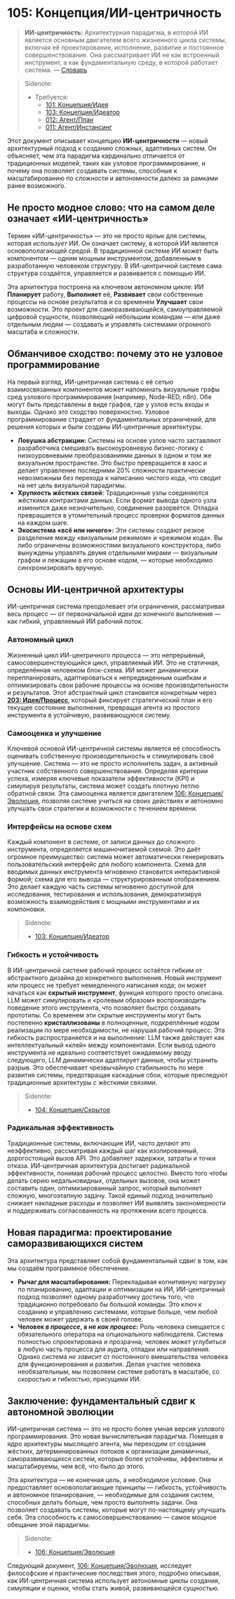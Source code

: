 # 105: Концепция/ИИ-центричность

> **ИИ-центричность:** Архитектурная парадигма, в которой ИИ является основным двигателем всего жизненного цикла системы, включая её проектирование, исполнение, развитие и постоянное совершенствование. Она рассматривает ИИ не как встроенный инструмент, а как фундаментальную среду, в которой работает система. — [Словарь](./000_glossary.md)

> Sidenote:
> - Требуется:
>   - [101: Концепция/Идея](./101_concept_idea.md)
>   - [103: Концепция/Идеатор](./103_concept_ideator.md)
>   - [012: Агент/План](./012_agent_plan.md)
>   - [011: Агент/Инстансинг](./011_agent_instancing.md)

Этот документ описывает концепцию **ИИ-центричности** — новый архитектурный подход к созданию сложных, адаптивных систем. Он объясняет, чем эта парадигма кардинально отличается от традиционных моделей, таких как узловое программирование, и почему она позволяет создавать системы, способные к масштабированию по сложности и автономности далеко за рамками ранее возможного.

## Не просто модное слово: что на самом деле означает «ИИ-центричность»

Термин «ИИ-центричность» — это не просто ярлык для системы, которая _использует_ ИИ. Он означает систему, в которой ИИ является основополагающей средой. В традиционной системе ИИ может быть компонентом — одним мощным инструментом, добавленным в разработанную человеком структуру. В ИИ-центричной системе сама структура создаётся, управляется и развивается с помощью ИИ.

Эта архитектура построена на ключевом автономном цикле: ИИ **Планирует** работу, **Выполняет** её, **Развивает** свои собственные процессы на основе результатов и со временем **Улучшает** свои возможности. Это проект для саморазвивающейся, самоуправляемой цифровой сущности, позволяющий небольшим командам — или даже отдельным людям — создавать и управлять системами огромного масштаба и сложности.

## Обманчивое сходство: почему это не узловое программирование

На первый взгляд, ИИ-центричная система с её сетью взаимосвязанных компонентов может напоминать визуальные графы сред узлового программирования (например, Node-RED, n8n). Обе могут быть представлены в виде графов, где у узлов есть входы и выходы. Однако это сходство поверхностно. Узловое программирование страдает от фундаментальных ограничений, для решения которых и были созданы ИИ-центричные архитектуры.

- **Ловушка абстракции:** Системы на основе узлов часто заставляют разработчика смешивать высокоуровневую бизнес-логику с низкоуровневыми преобразованиями данных в одном и том же визуальном пространстве. Это быстро превращается в хаос и делает управление последними 20% сложности практически невозможным без перехода к написанию чистого кода, что сводит на нет цель визуальной парадигмы.
- **Хрупкость жёстких связей:** Традиционные узлы соединяются жёсткими контрактами данных. Если формат вывода одного узла изменится даже незначительно, соединение разорвётся. Отладка превращается в утомительный процесс проверки форматов данных на каждом шаге.
- **Экосистема «всё или ничего»:** Эти системы создают резкое разделение между «визуальным режимом» и «режимом кода». Вы либо ограничены возможностями визуального конструктора, либо вынуждены управлять двумя отдельными мирами — визуальным графом и лежащим в его основе кодом, — которые необходимо синхронизировать вручную.

## Основы ИИ-центричной архитектуры

ИИ-центричная система преодолевает эти ограничения, рассматривая весь процесс — от первоначальной идеи до конечного выполнения — как гибкий, управляемый ИИ рабочий поток.

### Автономный цикл

Жизненный цикл ИИ-центричного процесса — это непрерывный, самосовершенствующийся цикл, управляемый ИИ. Это не статичная, определённая человеком блок-схема. ИИ может динамически перепланировать, адаптироваться к непредвиденным ошибкам и оптимизировать свои рабочие процессы на основе производительности и результатов. Этот абстрактный цикл становится конкретным через **[203: Идея/Процесс](./203_idea_process.md)**, который фиксирует стратегический план и его текущее состояние выполнения, превращая агента из простого инструмента в устойчивую, развивающуюся систему.

### Самооценка и улучшение

Ключевой основой ИИ-центричной системы является её способность оценивать собственную производительность и стимулировать своё улучшение. Система — это не просто исполнитель задач, а активный участник собственного совершенствования. Определяя критерии успеха, измеряя ключевые показатели эффективности (KPI) и симулируя результаты, система может создать плотную петлю обратной связи. Эта самооценка является двигателем [106: Концепция/Эволюция](./106_concept_evolution.md), позволяя системе учиться на своих действиях и автономно улучшать свои стратегии и возможности с течением времени.

### Интерфейсы на основе схем

Каждый компонент в системе, от записи данных до сложного инструмента, определяется машиночитаемой схемой. Это даёт огромное преимущество: система может автоматически генерировать пользовательский интерфейс для любого компонента. Схема для вводимых данных инструмента мгновенно становится интерактивной формой; схема для его вывода — структурированным отображением. Это делает каждую часть системы мгновенно доступной для исследования, тестирования и использования, демократизируя возможность взаимодействия с мощными инструментами и их компоновки.

> Sidenote:
> - [103: Концепция/Идеатор](./103_concept_ideator.md)

### Гибкость и устойчивость

В ИИ-центричной системе рабочий процесс остаётся гибким от абстрактного дизайна до конкретного выполнения. Новый инструмент или процесс не требует немедленного написания кода; он может начаться как **скрытый инструмент**, функция которого просто описана. LLM может симулировать и «ролевым образом» воспроизводить поведение этого инструмента, что позволяет быстро создавать прототипы. Со временем эти скрытые инструменты могут быть постепенно **кристаллизованы** в полноценные, подкреплённые кодом реализации по мере необходимости, не нарушая рабочий процесс. Эта гибкость распространяется и на выполнение: LLM также действует как интеллектуальный «клей» между компонентами. Если вывод одного инструмента не идеально соответствует ожидаемому вводу следующего, LLM динамически адаптирует данные, чтобы устранить разрыв. Это обеспечивает чрезвычайную стабильность по мере развития системы, предотвращая каскадные сбои, которые преследуют традиционные архитектуры с жёсткими связями.

> Sidenote:
> - [104: Концепция/Скрытое](./104_concept_latent.md)

### Радикальная эффективность

Традиционные системы, включающие ИИ, часто делают это неэффективно, рассматривая каждый шаг как изолированный, дорогостоящий вызов API. Это добавляет задержки, затраты и точки отказа. ИИ-центричная архитектура достигает радикальной эффективности, понимая рабочий процесс целостно. Вместо того чтобы делать серию недальновидных, отдельных вызовов, она может составить один, оптимизированный запрос, который выполняет сложную, многоэтапную задачу. Такой единый подход значительно снижает накладные расходы и позволяет ИИ выявлять закономерности и поддерживать согласованность на протяжении всего процесса.

## Новая парадигма: проектирование саморазвивающихся систем

Эта архитектура представляет собой фундаментальный сдвиг в том, как мы создаём программное обеспечение.

- **Рычаг для масштабирования:** Перекладывая когнитивную нагрузку по планированию, адаптации и оптимизации на ИИ, ИИ-центричный подход позволяет одному разработчику достичь того, что традиционно потребовало бы большой команды. Это ключ к созданию и управлению системами, которые больше, чем любой человек может удержать в своей голове.
- **Человек _в процессе_, а не _как процесс_:** Роль человека смещается с обязательного оператора на опционального наблюдателя. Система полностью спроектирована и прозрачна; человек _может_ углубиться в любую часть процесса для аудита, отладки или направления. Однако система *не зависит* от постоянного вмешательства человека для функционирования и развития. Делая участие человека необязательным, мы позволяем системе работать в масштабе, со скоростью и гибкостью, присущими ИИ.

## Заключение: фундаментальный сдвиг к автономной эволюции

ИИ-центричная система — это не просто более умная версия узлового программирования. Это новая вычислительная парадигма. Помещая в ядро архитектуры мыслящего агента, мы переходим от создания жёстких, детерминированных потоков к организации динамичных, саморазвивающихся систем, которые более устойчивы, эффективны и масштабируемы, чем всё, что было до этого.

Эта архитектура — не конечная цель, а необходимое условие. Она предоставляет основополагающие принципы — гибкость, устойчивость и автономное планирование, — необходимые для создания систем, способных делать больше, чем просто выполнять задачи. Она позволяет создавать системы, которые могут по-настоящему улучшать себя. Эта способность к самосовершенствованию — самое мощное обещание этой парадигмы.

> Sidenote:
> - [106: Концепция/Эволюция](./106_concept_evolution.md)

Следующий документ, [106: Концепция/Эволюция](./106_concept_evolution.md), исследует философские и практические последствия этого, подробно описывая, как ИИ-центричная система использует автономные циклы создания, симуляции и оценки, чтобы стать живой, развивающейся сущностью.
